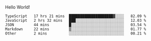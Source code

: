 Hello World!

<!--START_SECTION:waka-->

```text
TypeScript   17 hrs 21 mins  ████████████████████▓░░░░   82.09 %
JavaScript   2 hrs 32 mins   ███░░░░░░░░░░░░░░░░░░░░░░   12.03 %
JSON         44 mins         █░░░░░░░░░░░░░░░░░░░░░░░░   03.54 %
Markdown     22 mins         ▒░░░░░░░░░░░░░░░░░░░░░░░░   01.77 %
Other        2 mins          ░░░░░░░░░░░░░░░░░░░░░░░░░   00.21 %
```

<!--END_SECTION:waka-->
